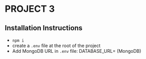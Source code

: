# PROJECT 3

## Installation Instructions

- `npm i`
- create a `.env` file at the root of the project
- Add MongoDB URL in `.env` file: DATABASE_URL= (MongoDB)
